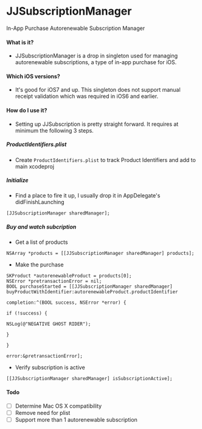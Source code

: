 # JJSubscriptionManager
In-App Purchase Autorenewable Subscription Manager

#### What is it?

-  JJSubscriptionManager is a drop in singleton used for managing autorenewable subscriptions, a type of in-app purchase for iOS.  

#### Which iOS versions?

-  It's good for iOS7 and up.  This singleton does not support manual receipt validation which was required in iOS6 and earlier.  

#### How do I use it?

-  Setting up JJSubscription is pretty straight forward.  It requires at minimum the following 3 steps.

##### ProductIdentifiers.plist

-  Create `ProductIdentifiers.plist` to track Product Identifiers and add to main xcodeproj

##### Initialize

-  Find a place to fire it up, I usually drop it in AppDelegate's didFinishLaunching

```
[JJSubscriptionManager sharedManager];
```

##### Buy and watch subcription

-  Get a list of products
```
NSArray *products = [[JJSubscriptionManager sharedManager] products];
```

-  Make the purchase

```
SKProduct *autorenewableProduct = products[0];
NSError *pretransactionError = nil;
BOOL purchaseStarted = [[JJSubscriptionManager sharedManager] buyProductWithIdentifier:autorenewableProduct.productIdentifier
                                                                            completion:^(BOOL success, NSError *error) {
                                                                                if (!success) {
                                                                                    NSLog(@"NEGATIVE GHOST RIDER");
                                                                                }
                                                                            }
                                                                                 error:&pretransactionError];
```

-  Verify subscription is active
```
[[JJSubscriptionManager sharedManager] isSubscriptionActive];
```



#### Todo

- [ ] Determine Mac OS X compatibility
- [ ] Remove need for plist
- [ ] Support more than 1 autorenewable subscription
